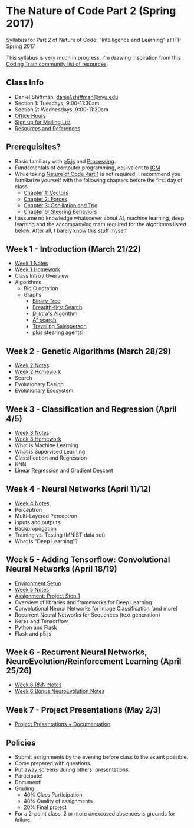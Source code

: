 The Nature of Code Part 2 (Spring 2017)
======================================

Syllabus for Part 2 of Nature of Code: "Intelligence and Learning" at ITP Spring 2017

This syllabus is very much in progress. I'm drawing inspiration from this [Coding Train community list of resources](https://github.com/CodingTrain/Machine-Learning).

Class Info
----------
* Daniel Shiffman: daniel.shiffman@nyu.edu
* Section 1: Tuesdays, 9:00-11:30am
* Section 2: Wednesdays, 9:00-11:30am
* [Office Hours](https://itp.nyu.edu/inwiki/Signup/Shiffman)
* [Sign up for Mailing List](https://groups.google.com/a/itp.nyu.edu/forum/#!forum/natureofcode)
* [Resources and References](https://github.com/shiffman/NOC-S17-2-Intelligence-Learning/wiki/References-Resources)

Prerequisites?
-------------
* Basic familiary with [p5.js](http://p5js.org) and [Processing](http://processing.org).
* Fundamentals of computer programming, equivalent to [ICM](https://github.com/ITPNYU/ICM-2016)
* While taking [Nature of Code Part 1](https://github.com/shiffman/NOC-S17-1-Physics-Animation) is not required, I recommend you familiarize yourself with the following chapters before the first day of class.
  * [Chapter 1: Vectors](http://natureofcode.com/book/chapter-1-vectors)
  * [Chapter 2: Forces](http://natureofcode.com/book/chapter-2-forces)
  * [Chapter 3: Oscillation and Trig](http://natureofcode.com/book/chapter-3-oscillation)
  * [Chapter 6: Steering Behaviors](http://natureofcode.com/book/chapter-6-autonomous-agents)
* I assume no knowledge whatsoever about AI, machine learning, deep learning and the accompanying math required for the algorithms listed below. After all, I barely know this stuff myself.

Week 1 - Introduction (March 21/22)
-------------------------------
* [Week 1 Notes](https://github.com/shiffman/NOC-S17-2-Intelligence-Learning/blob/master/week1-graphs/README.md)
* [Week 1 Homework](https://github.com/shiffman/NOC-S17-2-Intelligence-Learning/wiki/Homework-1)
* Class Intro / Overview
* Algorithms
  * Big O notation
  * Graphs
     * [Binary Tree](https://en.wikipedia.org/wiki/Binary_tree)
     * [Breadth-first Search](https://en.wikipedia.org/wiki/Breadth-first_search)
     * [Dijktra's Algorithm](https://en.wikipedia.org/wiki/Dijkstra's_algorithm)
     * [A\* search](https://en.wikipedia.org/wiki/A*_search_algorithm)
     * [Traveling Salesperson](https://en.wikipedia.org/wiki/Travelling_salesman_problem)
     * plus steering agents!

Week 2 - Genetic Algorithms (March 28/29)
---------------------------
* [Week 2 Notes](https://github.com/shiffman/NOC-S17-2-Intelligence-Learning/blob/master/week2-evolution/README.md)
* [Week 2 Homework](https://github.com/shiffman/NOC-S17-2-Intelligence-Learning/wiki/Homework-2)
* Search
* Evolutionary Design
* Evolutionary Ecosystem

Week 3 - Classification and Regression (April 4/5)
-------------------------------
* [Week 3 Notes](https://github.com/shiffman/NOC-S17-2-Intelligence-Learning/blob/master/week3-classification-regression/README.md)
* [Week 3 Homework](https://github.com/shiffman/NOC-S17-2-Intelligence-Learning/wiki/Homework-3)
* What is Machine Learning
* What is Supervised Learning
* Classification and Regression
* KNN
* Linear Regression and Gradient Descent

Week 4 - Neural Networks (April 11/12)
------------------------
* [Week 4 Notes](https://github.com/shiffman/NOC-S17-2-Intelligence-Learning/blob/master/week4-neural-networks/README.md)
* Perceptron
* Multi-Layered Perceptron
* inputs and outputs
* Backpropogation
* Training vs. Testing (MNIST data set)
* What is "Deep Learning"?

Week 5 - Adding Tensorflow: Convolutional Neural Networks (April 18/19)
-----------------------------
* [Environment Setup](https://github.com/shiffman/NOC-S17-2-Intelligence-Learning/wiki/Python-Environment-Setup)
* [Week 5 Notes](https://github.com/shiffman/NOC-S17-2-Intelligence-Learning/blob/master/week5-cnn-tensorflow/README.md)
* [Assignment: Project Step 1](https://github.com/shiffman/NOC-S17-2-Intelligence-Learning/wiki/Project-Step-1)
* Overview of libraries and frameworks for Deep Learning
* Convolutional Neural Networks for Image Classification (and more)
* Recurrent Neural Networks for Sequences (text generation)
* Keras and Tensorflow
* Python and Flask
* Flask and p5.js

Week 6 - Recurrent Neural Networks, NeuroEvolution/Reinforcement Learning (April 25/26)
--------------------------
* [Week 6 RNN Notes](https://github.com/shiffman/NOC-S17-2-Intelligence-Learning/blob/master/week6-rnn-tensorflow/README.md)
* [Week 6 Bonus NeuroEvolution Notes](https://github.com/shiffman/NOC-S17-2-Intelligence-Learning/blob/master/week6bonus-neuroevolution/README.md)

Week 7 - Project Presentations (May 2/3)
------------------------------
* [Project Presentations + Documentation](https://github.com/shiffman/NOC-S17-2-Intelligence-Learning/wiki/Project)

Policies
-----------------------------------------------
* Submit assignments by the evening before class to the extent possible.
* Come prepared with questions.
* Put away screens during others' presentations.
* Participate!
* Document!
* Grading:
   * 40% Class Participation
   * 40% Quality of assignments
   * 20% Final project
* For a 2-point class, 2 or more unexcused absences is grounds for failure.
